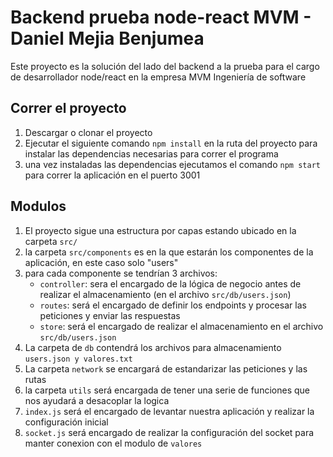 # Backend prueba node-react MVM - Daniel Mejia Benjumea

Este proyecto es la solución del lado del backend a la prueba para el cargo de desarrollador node/react en la empresa MVM Ingeniería de software

## Correr el proyecto

1. Descargar o clonar el proyecto
3. Ejecutar el siguiente comando `npm install` en la ruta del proyecto para instalar las dependencias necesarias para correr el programa
4. una vez instaladas las dependencias ejecutamos el comando `npm start` para correr la aplicación en el puerto 3001

## Modulos

1. El proyecto sigue una estructura por capas estando ubicado en la carpeta `src/`
2. la carpeta `src/components` es en la que estarán los componentes de la aplicación, en este caso solo "users"
3. para cada componente se tendrían 3 archivos:
    - `controller`: sera el encargado de la lógica de negocio antes de realizar el almacenamiento (en el archivo `src/db/users.json`)
    - `routes`: será el encargado de definir los endpoints y procesar las peticiones y enviar las respuestas
    - `store`: será el encargado de realizar el almacenamiento en el archivo `src/db/users.json`
4. La carpeta de `db` contendrá los archivos para almacenamiento `users.json y valores.txt`
5. La carpeta `network` se encargará de estandarizar las peticiones y las rutas
6. la carpeta `utils` será encargada de tener una serie de funciones que nos ayudará a desacoplar la logica
7. `index.js` será el encargado de levantar nuestra aplicación y realizar la configuración inicial
8. `socket.js` será encargado de realizar la configuración del socket para manter conexion con el modulo de `valores`